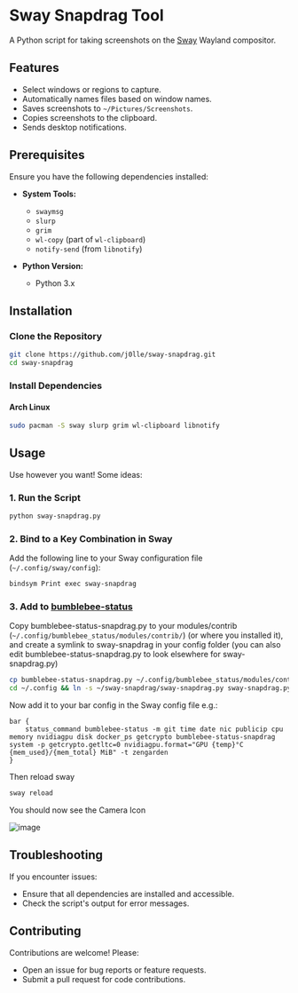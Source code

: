 # Sway Snapdrag Tool

A Python script for taking screenshots on the [Sway](https://swaywm.org/) Wayland compositor.

## Features

- Select windows or regions to capture.
- Automatically names files based on window names.
- Saves screenshots to `~/Pictures/Screenshots`.
- Copies screenshots to the clipboard.
- Sends desktop notifications.

## Prerequisites

Ensure you have the following dependencies installed:

- **System Tools:**
  - `swaymsg`
  - `slurp`
  - `grim`
  - `wl-copy` (part of `wl-clipboard`)
  - `notify-send` (from `libnotify`)

- **Python Version:**
  - Python 3.x

## Installation

### Clone the Repository

```bash
git clone https://github.com/j0lle/sway-snapdrag.git
cd sway-snapdrag
```

### Install Dependencies

#### Arch Linux

```bash
sudo pacman -S sway slurp grim wl-clipboard libnotify
```

## Usage

Use however you want! Some ideas:

### 1. Run the Script

```bash
python sway-snapdrag.py
```

### 2. Bind to a Key Combination in Sway

Add the following line to your Sway configuration file (`~/.config/sway/config`):

```bash
bindsym Print exec sway-snapdrag
```

### 3. Add to [bumblebee-status](https://github.com/tobi-wan-kenobi/bumblebee-status)

Copy bumblebee-status-snapdrag.py to your modules/contrib (`~/.config/bumblebee_status/modules/contrib/`) (or where you installed it), and create a symlink to sway-snapdrag in your config folder (you can also edit bumblebee-status-snapdrag.py to look elsewhere for sway-snapdrag.py)

```bash
cp bumblebee-status-snapdrag.py ~/.config/bumblebee_status/modules/contrib/
cd ~/.config && ln -s ~/sway-snapdrag/sway-snapdrag.py sway-snapdrag.py
```

Now add it to your bar config in the Sway config file
e.g.: 
```
bar {
	status_command bumblebee-status -m git time date nic publicip cpu memory nvidiagpu disk docker_ps getcrypto bumblebee-status-snapdrag system -p getcrypto.getltc=0 nvidiagpu.format="GPU {temp}°C {mem_used}/{mem_total} MiB" -t zengarden
}
```
Then reload sway
```bash
sway reload
```
You should now see the Camera Icon

![image](https://github.com/user-attachments/assets/093ae93c-b94f-4b18-a7ea-ac2efe5d552b)



## Troubleshooting

If you encounter issues:

- Ensure that all dependencies are installed and accessible.
- Check the script's output for error messages.

## Contributing

Contributions are welcome! Please:

- Open an issue for bug reports or feature requests.
- Submit a pull request for code contributions.
